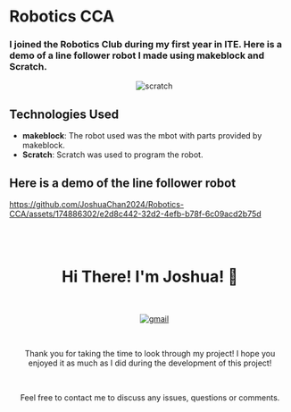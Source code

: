 # Robotics CCA
### I joined the Robotics Club during my first year in ITE. Here is a demo of a line follower robot I made using makeblock and Scratch.

<p align="center">
    <img src="https://img.shields.io/badge/Scratch-20232A?style=for-the-badge&logo=scratch&logoColor=4D97FF" alt="scratch" />
</p>

## Technologies Used
* **makeblock**: The robot used was the mbot with parts provided by makeblock.
* **Scratch**: Scratch was used to program the robot.


## Here is a demo of the line follower robot
https://github.com/JoshuaChan2024/Robotics-CCA/assets/174886302/e2d8c442-32d2-4efb-b78f-6c09acd2b75d




<p align="center">
  <br />
  <h1 align="center">Hi There! I'm Joshua! &#128075;</h1>
    <p align="center">
      <a href="mailto:joshchan09090@gmail.com"><img src="https://img.shields.io/badge/gmail-FAF9F6?style=for-the-badge&logo=gmail" alt="gmail" /></a>
  </p>
  <p align="center">Thank you for taking the time to look through my project! I hope you enjoyed it as much as I did during the development of this project!</p>
  <p align="center">Feel free to contact me to discuss any issues, questions or comments.</p>
</p>
